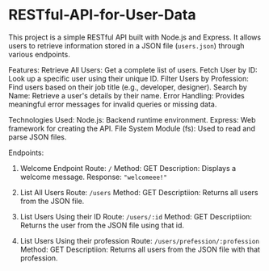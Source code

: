 # RESTful-API-for-User-Data
This project is a simple RESTful API built with Node.js and Express. It allows users to retrieve information stored in a JSON file (`users.json`) through various endpoints.

Features:
Retrieve All Users: Get a complete list of users.
Fetch User by ID: Look up a specific user using their unique ID.
Filter Users by Profession: Find users based on their job title (e.g., developer, designer).
Search by Name: Retrieve a user's details by their name.
Error Handling: Provides meaningful error messages for invalid queries or missing data.

Technologies Used:
Node.js: Backend runtime environment.
Express: Web framework for creating the API.
File System Module (fs): Used to read and parse JSON files.

Endpoints:
1. Welcome Endpoint
Route: `/`
Method: GET
Description: Displays a welcome message.
Response: `"welcomeee!"`

2. List All Users
Route: `/users`
Method: GET
Descriptiion: Returns all users from the JSON file.

3. List Users Using their ID
Route: `/users/:id`
Method: GET
Descriptiion: Returns the user from the JSON file using that id. 

4. List Users Using their profession
Route: `/users/prefession/:profession`
Method: GET
Descriptiion: Returns all users from the JSON file with that profession.
